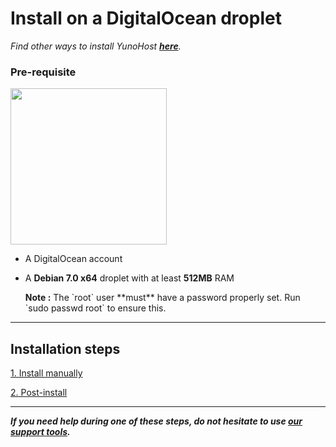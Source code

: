 # Install on a DigitalOcean droplet

*Find other ways to install YunoHost **[here](/install)**.*

### Pre-requisite

<img src="https://yunohost.org/images/digitalocean.png" width=250>

* A DigitalOcean account
* A **Debian 7.0 x64** droplet with at least **512MB** RAM

    <div class="alert alert-warning">
    <b>Note :</b> The `root` user **must** have a password properly set. Run `sudo passwd root` to ensure this.
    </div>


---

## Installation steps

<a class="btn btn-lg btn-default" href="/install_manually">1. Install manually</a>

<a class="btn btn-lg btn-default" href="/postinstall">2. Post-install</a>

---

***If you need help during one of these steps, do not hesitate to use [our support tools](/support).***